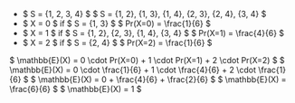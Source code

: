 <ul>
<li> $ S = {1, 2, 3, 4} $ 
$ S = {1, 2}, {1, 3}, {1, 4}, {2, 3}, {2, 4}, {3, 4} $
	<li> $ X = 0 $ if $ S = {1, 3} $ 
	      $ Pr(X=0) = \frac{1}{6} $
	<li> $ X = 1 $ if $ S = {1, 2}, {2, 3}, {1, 4}, {3, 4} $ 
	      $ Pr(X=1) = \frac{4}{6} $
	<li> $ X = 2 $ if $ S = {2, 4} $ 
	      $ Pr(X=2) = \frac{1}{6} $
</ul>
$ \mathbb{E}(X) = 0 \cdot Pr(X=0) + 1 \cdot Pr(X=1) + 2 \cdot Pr(X=2) $ 
$ \mathbb{E}(X) = 0 \cdot \frac{1}{6} + 1 \cdot \frac{4}{6} + 2 \cdot \frac{1}{6} $ 
$ \mathbb{E}(X) = 0 + \frac{4}{6} + \frac{2}{6} $ 
$ \mathbb{E}(X) = \frac{6}{6} $ 
$ \mathbb{E}(X) = 1 $
